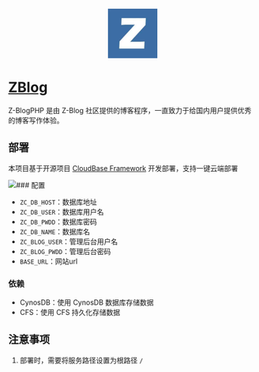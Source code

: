 <p align="center">
  <img height="100px" src="./zblog.jpeg" />
</p>

# [ZBlog](https://github.com/zblogcn/zblogphp)

Z-BlogPHP 是由 Z-Blog 社区提供的博客程序，一直致力于给国内用户提供优秀的博客写作体验。

## 部署

本项目基于开源项目 [CloudBase Framework](https://github.com/Tencent/cloudbase-framework) 开发部署，支持一键云端部署

[![](https://main.qcloudimg.com/raw/67f5a389f1ac6f3b4d04c7256438e44f.svg)](https://console.cloud.tencent.com/tcb/env/index?action=CreateAndDeployCloudBaseProject&appUrl=https%3A%2F%2Fgithub.com%2FTencent-Cloud-Plugins%2FTencentCloudBase-ZBlog&branch=master)### 配置

- `ZC_DB_HOST`：数据库地址
- `ZC_DB_USER`：数据库用户名
- `ZC_DB_PWDD`：数据库密码
- `ZC_DB_NAME`：数据库名
- `ZC_BLOG_USER`：管理后台用户名
- `ZC_BLOG_PWDD`：管理后台密码
- `BASE_URL`：网站url


### 依赖

- CynosDB：使用 CynosDB 数据库存储数据
- CFS：使用 CFS 持久化存储数据

## 注意事项

1. 部署时，需要将服务路径设置为根路径 `/`
